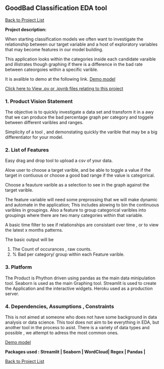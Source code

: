 
## GoodBad Classification EDA tool

[Back to Project List](http://emilevdheyde.github.io/)

**Project description:** 

When starting classification models we often want to investigate the relationship between our target variable and a host of exploratory variables that may become features in our model building. 

This application looks within the categories inside each candidate varaible and illistrates though graphing if there is a difference in the bad rate between cateorgoies within a specific varible. 

It is avalible to demo at the following link.
[Demo model](https://goodbadclassification-eda.herokuapp.com/)

[Click here to View .py or .ipynb files relating to this project](https://github.com/EmileVdHeyde/GoodBadEDA)

### 1. Product Vision Statement

The objective is to quickly investigate a data set and transform it in a awy that we can produce the bad percentage graph per category and toggele between different varibles and ranges. 

Simplicity of a tool , and demonstating quickly the varible that may be a big differentiator for your model. 

### 2. List of Features

Easy drag and drop tool to upload a csv of your data. 

Alow user to choose a target varible, and be able to toggle a value if the target in contiuous or choose a good bad range if the value is categorical.

Choose a feauture varible as a selection to see in the graph against the target varible. 

The feature variable will need some preprossing that we will make dynamic and automate in the application; 
This includes alowing to bin the continuous varibles in groupings.
Also a feature to group categorical varibles into groupings where there are two many categories within that variable. 

A basic time filter to see if relationships are consistant over time , or to view the latest x months patterns. 

The basic output will be 
1. The Count of occurances , raw counts. 
2. % Bad per category/ group within each Feature varible. 


### 3. Platform

The Product is Phython driven using pandas as the main data minipulation tool.
Seaborn is used as the main Graphing tool. 
Streamlit is used to create the Application and the interactive widgets. 
Heroku used as a production server. 

### 4. Dependencies, Assumptions , Constraints

This is not aimed at someone who does not have some background in data analysis or data science.
This tool does not aim to be everything in EDA, but another tool in the process to asist. 
There is a variety of data types and possible , we attempt to adress the most common ones. 

[Demo model](https://goodbadclassification-eda.herokuapp.com/)

**Packages used :
Streamlit | Seaborn | WordCloud| Regex | Pandas |**

[Back to Project List](http://emilevdheyde.github.io/)

